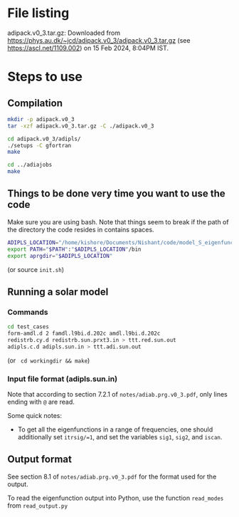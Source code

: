 # File listing
adipack.v0_3.tar.gz: Downloaded from <https://phys.au.dk/~jcd/adipack.v0_3/adipack.v0_3.tar.gz> (see <https://ascl.net/1109.002>) on 15 Feb 2024, 8:04PM IST.

# Steps to use

## Compilation

```bash
mkdir -p adipack.v0_3
tar -xzf adipack.v0_3.tar.gz -C ./adipack.v0_3

cd adipack.v0_3/adipls/
./setups -C gfortran
make

cd ../adiajobs
make
```

## Things to be done very time you want to use the code

Make sure you are using bash. Note that things seem to break if the path of the directory the code resides in contains spaces.

```bash
ADIPLS_LOCATION="/home/kishore/Documents/Nishant/code/model_S_eigenfunctions/from_ADIPLS/adipack.v0_3" #edit according to your setup.
export PATH="$PATH":"$ADIPLS_LOCATION"/bin
export aprgdir="$ADIPLS_LOCATION"
```

(or source `init.sh`)

## Running a solar model

### Commands

```bash
cd test_cases
form-amdl.d 2 famdl.l9bi.d.202c amdl.l9bi.d.202c
redistrb.cy.d redistrb.sun.prxt3.in > ttt.red.sun.out
adipls.c.d adipls.sun.in > ttt.adi.sun.out
```

(or ` cd workingdir && make`)

### Input file format (adipls.sun.in)

Note that according to section 7.2.1 of `notes/adiab.prg.v0_3.pdf`, only lines ending with `@` are read.

Some quick notes:
- To get all the eigenfunctions in a range of frequencies, one should additionally set `itrsig/=1`, and set the variables `sig1`, `sig2`, and `iscan`.

## Output format

See section 8.1 of `notes/adiab.prg.v0_3.pdf` for the format used for the output.

To read the eigenfunction output into Python, use the function `read_modes` from `read_output.py`
